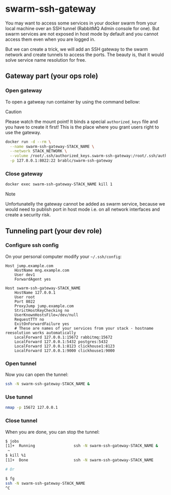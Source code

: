 # swarm-ssh-gateway

You may want to access some services in your docker swarm from your local machine over an SSH tunnel (RabbitMQ Admin console for one). But swarm services are not exposed in host mode by default and you cannot access them even when you are logged in.

But we can create a trick, we will add an SSH gateway to the swarm network and create tunnels to access the ports. The beauty is, that it would solve service name resolution for free.

## Gateway part (your ops role)

### Open gateway

To open a gatweay run container by using the command bellow:

> [!CAUTION]
> Please watch the mount point! It binds a special `authorized_keys` file and you have to create it first! This is the place where you grant users right to use the gateway.

```sh
docker run -d --rm \
  --name swarm-ssh-gateway-STACK_NAME \
  --network STACK_NETWORK \
  --volume /root/.ssh/authorized_keys.swarm-ssh-gateway:/root/.ssh/authorized_keys \
  -p 127.0.0.1:8022:22 brablc/swarm-ssh-gateway
```

### Close gateway

```sh
docker exec swarm-ssh-gateway-STACK_NAME kill 1
```

> [!NOTE]
> Unfortunatelly the gateway cannot be added as swarm service, because we would need to publish port in host mode i.e. on all network interfaces and create a security risk.


## Tunneling part (your dev role)

### Configure ssh config

On your personal computer modify your `~/.ssh/config`:

```
Host jump.example.com
    HostName mng.example.com
    User dev1
    ForwardAgent yes

Host swarm-ssh-gateway-STACK_NAME
    HostName 127.0.0.1
    User root
    Port 8022
    ProxyJump jump.example.com
    StrictHostKeyChecking no
    UserKnownHostsFile=/dev/null
    RequestTTY no
    ExitOnForwardFailure yes
    # These are names of your services from your stack - hostname reesolution works automatically
    LocalForward 127.0.0.1:15672 rabbitmq:15672
    LocalForward 127.0.0.1:5432 postgres:5432
    LocalForward 127.0.0.1:8123 clickhouse1:8123
    LocalForward 127.0.0.1:9000 clickhouse1:9000
```

### Open tunnel

Now you can open the tunnel:

```sh
ssh -N swarm-ssh-gateway-STACK_NAME &
```


### Use tunnel


```sh
nmap -p 15672 127.0.0.1
```

### Close tunnel

When you are done, you can stop the tunnel:

```sh
$ jobs
[1]+  Running                 ssh -N swarm-ssh-gateway-STACK_NAME &
 ~
$ kill %1
[1]+  Done                    ssh -N swarm-ssh-gateway-STACK_NAME

# Or

$ fg
ssh -N swarm-ssh-gateway-STACK_NAME
^C
```
